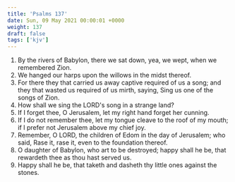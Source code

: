 ```yaml
---
title: 'Psalms 137'
date: Sun, 09 May 2021 00:00:01 +0000
weight: 137
draft: false
tags: ['kjv'] 
---
```


1. By the rivers of Babylon, there we sat down, yea, we wept, when we remembered Zion.
2. We hanged our harps upon the willows in the midst thereof.
3. For there they that carried us away captive required of us a song; and they that wasted us required of us mirth, saying, Sing us one of the songs of Zion.
4. How shall we sing the LORD's song in a strange land?
5. If I forget thee, O Jerusalem, let my right hand forget her cunning.
6. If I do not remember thee, let my tongue cleave to the roof of my mouth; if I prefer not Jerusalem above my chief joy.
7. Remember, O LORD, the children of Edom in the day of Jerusalem; who said, Rase it, rase it, even to the foundation thereof.
8. O daughter of Babylon, who art to be destroyed; happy shall he be, that rewardeth thee as thou hast served us.
9. Happy shall he be, that taketh and dasheth thy little ones against the stones.
